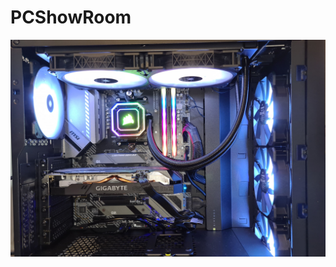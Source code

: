 # PCShowRoom

<p float="left">
    <img src="assets/Leisure%202%20-%20100%25.jpg" width="800" />
</p>